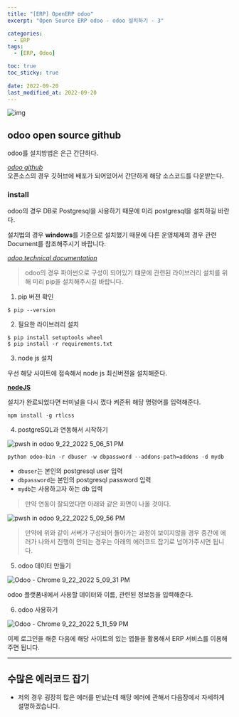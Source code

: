 ```yaml
---
title: "[ERP] OpenERP odoo"
excerpt: "Open Source ERP odoo - odoo 설치하기 - 3"

categories:
  - ERP
tags:
  - [ERP, Odoo]

toc: true
toc_sticky: true
 
date: 2022-09-20
last_modified_at: 2022-09-20
---
```


![img](https://www.odoo.com/web/image/website/1/social_default_image?unique=ffdde0a)


## odoo open source github

odoo를 설치방법은 은근 간단하다.

*[odoo github](https://github.com/odoo/odoo)* <br>
오픈소스의 경우 깃허브에 배포가 되어있어서 간단하게 해당 소스코드를 다운받는다.

### install

odoo의 경우 DB로 Postgresql을 사용하기 때문에 미리 postgresql을 설치하길 바란다.

설치법의 경우 **windows**를 기준으로 설치했기 때문에 다른 운영체제의 경우 관련 Document를 참조해주시기 바랍니다.

*[odoo technical documentation](https://www.odoo.com/documentation/15.0/administration/install/install.html#windows)*

> odoo의 경우 파이썬으로 구성이 되어있기 떄문에 관련된 라이브러리 설치를 위해 미리 pip을 설치해주시길 바랍니다.



1. pip 버젼 확인

```console
$ pip --version
```

2. 필요한 라이브러리 설치

```console
$ pip install setuptools wheel
$ pip install -r requirements.txt
```

3. node js 설치

우선 해당 사이트에 접속해서 node js 최신버젼을 설치해준다.

**[nodeJS](https://nodejs.org/ko/download/)**

설치가 완료되었다면 터미널을 다시 껐다 켜준뒤 해당 명령어를 입력해준다.

```console
npm install -g rtlcss
```

4. postgreSQL과 연동해서 시작하기

![pwsh in odoo 9_22_2022 5_06_51 PM](https://user-images.githubusercontent.com/75519839/191694228-e7be9c04-34fd-4350-8c36-824d93717b25.png)


```console
python odoo-bin -r dbuser -w dbpassword --addons-path=addons -d mydb
```

- `dbuser`는 본인의 postgresql user 입력 <br>
- `dbpassword`는 본인의 postgresql password 입력 <br>
- `mydb`는 사용하고자 하는 db 입력 <br>

> 만약 연동이 잘되었다면 아래와 같은 화면이 나올 것이다.

![pwsh in odoo 9_22_2022 5_09_56 PM](https://user-images.githubusercontent.com/75519839/191694365-92fa7d1d-1e45-4180-97ac-a6e87add5f47.png)

> 만약에 위와 같이 서버가 구성되어 돌아가는 과정이 보이지않을 경우
중간에 에러가 나와서 진행이 안되는 경우는 아래의 에러코드 잡기로 넘어가주시면 됩니다.

5. odoo 데이터 만들기

![Odoo - Chrome 9_22_2022 5_09_31 PM](https://user-images.githubusercontent.com/75519839/191694312-18ac0d47-b597-4391-a972-d54ab42d9520.png)

odoo 플랫폼내에서 사용할 데이터와 이름, 관련된 정보등을 입력해준다.

6. odoo 사용하기

![Odoo - Chrome 9_22_2022 5_11_59 PM](https://user-images.githubusercontent.com/75519839/191694515-eb611072-42e6-42b1-a7c8-7eaae8e9f64e.png)

이제 로그인을 해준 다음에 해당 사이트의 있는 앱들을 활용해서 ERP 서비스를 이용해주면 됩니다.

---

## 수많은 에러코드 잡기

- 저의 경우 굉장히 많은 에러를 만났는데 해당 에러에 관해서 다음장에서 자세하게 설명하겠습니다.